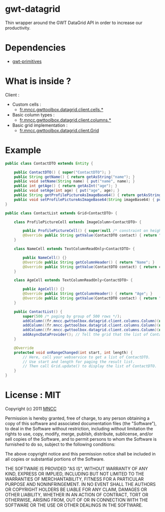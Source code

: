 gwt-datagrid
============

Thin wrapper around the GWT DataGrid API in order to increase our productivity.

Dependencies
============

* [gwt-primitives](https://github.com/csavelief/gwt-toolbox/blob/master/src/fr/mncc/gwttoolbox/primitives)

What is inside ?
================

Client :
* Custom cells :
    * [fr.mncc.gwttoolbox.datagrid.client.cells.*](https://github.com/csavelief/gwt-toolbox/blob/master/src/fr/mncc/gwttoolbox/datagrid/client/cells)
* Basic column types :
    * [fr.mncc.gwttoolbox.datagrid.client.columns.*](https://github.com/csavelief/gwt-toolbox/blob/master/src/fr/mncc/gwttoolbox/datagrid/client/columns)
* Basic grid implementation :
    * [fr.mncc.gwttoolbox.datagrid.client.Grid](https://github.com/csavelief/gwt-toolbox/blob/master/src/fr/mncc/gwttoolbox/datagrid/client/Grid.java)

Example
=======

```java
public class ContactDTO extends Entity {

    public ContactDTO() { super("ContactDTO"); }
    public String getName() { return getAsString("name"); }
    public void setName(String name) { put("name", name); }
    public int getAge() { return getAsInt("age"); }
    public void setAge(int age) { put("age", age); }
    public String getProfilePictureAsImageBase64() { return getAsString("imageBase64"); }
    public void setProfilePictureAsImageBase64(String imageBase64) { put("imageBase64", imageBase64); }
}
```

```java
public class ContactList extends Grid<ContactDTO> {

    class ProfilePictureCell extends ImageColumn<ContactDTO> {

        public ProfilePictureCell() { super(null /* constraint on height only */, "60px"); }
        @Override public String getValue(ContactDTO contact) { return "data:" + contact.getProfilePictureAsImageBase64(); }
    }

    class NameCell extends TextColumnReadOnly<ContactDTO> {

        public NameCell() {}
        @Override public String getColumnHeader() { return "Name"; }
        @Override public String getValue(ContactDTO contact) { return contact.getName(); }
    }

    class AgeCell extends TextColumnReadOnly<ContactDTO> {

        public AgeCell() {}
        @Override public String getColumnHeader() { return "Age"; }
        @Override public String getValue(ContactDTO contact) { return "" + contact.getAge(); }
    }

    public ContactList() {
        super(500 /* paging by group of 500 rows */);
        addColumn((fr.mncc.gwttoolbox.datagrid.client.columns.Column)(new ProfilePictureCell()));
        addColumn((fr.mncc.gwttoolbox.datagrid.client.columns.Column)(new NameCell()));
        addColumn((fr.mncc.gwttoolbox.datagrid.client.columns.Column)(new AgeCell()));
        addAsyncDataProvider(); // Tell the grid that the list of ContactDTO comes from a webservice
    }

    @Override
    protected void onRangeChanged(int start, int length) {
        // Here, call your webservice to get a list of ContactDTO.
        // Use start and length for paging the result list.
        // Then call Grid.update() to display the list of ContactDTO.
    }
}
```

License : MIT
=============

Copyright (c) 2011 [MNCC](http://www.mncc.fr/)
 
Permission is hereby granted, free of charge, to any person obtaining a copy of this software and
associated documentation files (the "Software"), to deal in the Software without restriction,
including without limitation the rights to use, copy, modify, merge, publish, distribute,
sublicense, and/or sell copies of the Software, and to permit persons to whom the Software is
furnished to do so, subject to the following conditions:

The above copyright notice and this permission notice shall be included in all copies or
substantial portions of the Software.
 
THE SOFTWARE IS PROVIDED "AS IS", WITHOUT WARRANTY OF ANY KIND, EXPRESS OR IMPLIED, INCLUDING BUT
NOT LIMITED TO THE WARRANTIES OF MERCHANTABILITY, FITNESS FOR A PARTICULAR PURPOSE AND
NONINFRINGEMENT. IN NO EVENT SHALL THE AUTHORS OR COPYRIGHT HOLDERS BE LIABLE FOR ANY CLAIM,
DAMAGES OR OTHER LIABILITY, WHETHER IN AN ACTION OF CONTRACT, TORT OR OTHERWISE, ARISING FROM,
OUT OF OR IN CONNECTION WITH THE SOFTWARE OR THE USE OR OTHER DEALINGS IN THE SOFTWARE.
